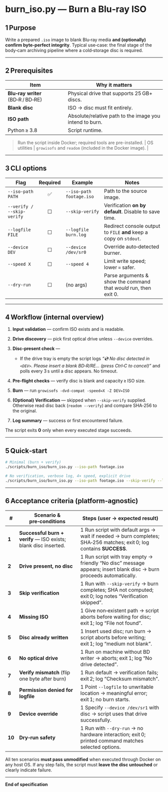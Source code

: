 # **burn\_iso.py — Burn a Blu‑ray ISO**

## 1 Purpose

Write a prepared `.iso` image to blank Blu‑ray media **and (optionally) confirm byte‑perfect integrity**.
Typical use‑case: the final stage of the body‑cam archiving pipeline where a cold‑storage disc is required.

---

## 2 Prerequisites

| Item                              | Why it matters                                                                       |
| --------------------------------- | ------------------------------------------------------------------------------------ |
| **Blu‑ray writer** (BD‑R / BD‑RE) | Physical drive that supports 25 GB+ discs.                                           |
| **Blank disc**                    | ISO → disc must fit entirely.                                                        |
| **ISO path**                      | Absolute/relative path to the image you intend to burn.                              |
| Python ≥ 3.8                      | Script runtime.                                                                      |
> Run the script inside Docker; required tools are pre-installed.
| OS utilities | `growisofs` and `readom` (included in the Docker image). |


---

## 3 CLI options

| Flag                       | Required | Example                  | Notes                                                              |
| -------------------------- | :------: | ------------------------ | ------------------------------------------------------------------ |
| `--iso-path PATH`          |     ✅    | `--iso-path footage.iso` | Path to the source image.                                          |
| `--verify / --skip-verify` |     ☐    | `--skip-verify`          | Verification **on by default**. Disable to save time.              |
| `--logfile FILE`           |     ☐    | `--logfile burn.log`     | Redirect console output to `FILE` **and** keep a copy on `stdout`. |
| `--device DEV`             |     ☐    | `--device /dev/sr0`      | Override auto‑detected burner.                    |
| `--speed X`                |     ☐    | `--speed 4`              | Limit write speed; lower = safer.                                  |
| `--dry-run`                |     ☐    | (no args)                | Parse arguments & show the command that *would* run, then exit 0.  |

---

## 4 Workflow (internal overview)

1. **Input validation** — confirm ISO exists and is readable.
2. **Drive discovery** — pick first optical drive unless `--device` overrides.
3. **Disc‑present check** —

   * If the drive tray is empty the script logs
     *“💿  No disc detected in `<DEV>`. Please insert a blank BD‑R/RE… (press Ctrl‑C to cancel)”*
     and polls every 3 s until a disc appears. No timeout.
4. **Pre‑flight checks** — verify disc is blank and capacity ≥ ISO size.
5. **Burn** — run `growisofs -dvd-compat -speed=X -Z DEV=ISO`
6. **(Optional) Verification** — skipped when `--skip-verify` supplied. Otherwise read disc back (`readom --verify`) and compare SHA‑256 to the original.
7. **Log summary** — success or first encountered failure.

The script exits **0** only when every executed stage succeeds.

---

## 5 Quick‑start

```bash
# Minimal (burn + verify)
./scripts/burn_iso/burn_iso.py --iso-path footage.iso

# No verification, verbose log, 4× speed, explicit drive
./scripts/burn_iso/burn_iso.py --iso-path footage.iso --skip-verify --logfile burn.log --speed 4 --device /dev/sr0
```

---

## 6 Acceptance criteria (platform‑agnostic)

| #      | Scenario & pre‑conditions                                       | Steps (user → expected result)                                                                                       |
| ------ | --------------------------------------------------------------- | -------------------------------------------------------------------------------------------------------------------- |
| **1**  | **Successful burn + verify** — ISO exists; blank disc inserted. | 1 Run script with default args → wait if needed → burn completes; SHA‑256 matches; exit 0; log contains **SUCCESS**. |
| **2**  | **Drive present, no disc**                                      | 1 Run script with tray empty → friendly “No disc” message appears; insert blank disc → burn proceeds automatically.  |
| **3**  | **Skip verification**                                           | 1 Run with `--skip-verify` → burn completes; SHA not computed; exit 0; log notes “Verification skipped”.             |
| **4**  | **Missing ISO**                                                 | 1 Give non‑existent path → script aborts before waiting for disc; exit 1; log “File not found”.                      |
| **5**  | **Disc already written**                                        | 1 Insert used disc; run burn → script aborts before writing; exit 1; log “medium not blank”.                         |
| **6**  | **No optical drive**                                            | 1 Run on machine without BD writer → aborts; exit 1; log “No drive detected”.                                        |
| **7**  | **Verify mismatch** (flip one byte after burn)                  | 1 Run default → verification fails; exit 2; log “Checksum mismatch”.                                                 |
| **8**  | **Permission denied for logfile**                               | 1 Point `--logfile` to unwritable location → meaningful error; exit 1; no burn starts.                               |
| **9**  | **Device override**                                         | 1 Specify `--device /dev/sr1` with disc → script uses that drive successfully.                                       |
| **10** | **Dry‑run safety**                                              | 1 Run with `--dry-run` → no hardware interaction; exit 0; printed command matches selected options.                  |

All ten scenarios **must pass unmodified** when executed through Docker on any host OS.
If any step fails, the script must **leave the disc untouched** or clearly indicate failure.

---

**End of specification**
